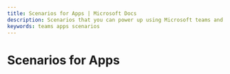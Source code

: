 ```yaml
---
title: Scenarios for Apps | Microsoft Docs
description: Scenarios that you can power up using Microsoft teams and the capability to build apps in Teams.
keywords: teams apps scenarios
---
```


# Scenarios for Apps
